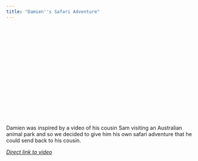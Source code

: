 ```yaml
---
title: "Damien''s Safari Adventure"
---
```

<p><object width="450" height="253"><param name="allowfullscreen" value="true" /><param name="allowscriptaccess" value="always" /><param name="movie" value="http://vimeo.com/moogaloop.swf?clip_id=6662531&amp;server=vimeo.com&amp;show_title=1&amp;show_byline=0&amp;show_portrait=0&amp;color=6b6868&amp;fullscreen=1" /><embed src="http://vimeo.com/moogaloop.swf?clip_id=6662531&amp;server=vimeo.com&amp;show_title=1&amp;show_byline=0&amp;show_portrait=0&amp;color=6b6868&amp;fullscreen=1" type="application/x-shockwave-flash" allowfullscreen="true" allowscriptaccess="always" width="450" height="253"></embed></object></p>
<p>Damien was inspired by a video of his cousin Sam visiting an Australian animal park and so we decided to give him his own safari adventure that he could send back to his cousin.</p>
<p><em><a href="http://vimeo.com/6662531">Direct link to video</a></em></p>
